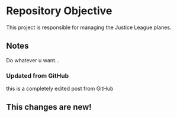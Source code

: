 # Repository Objective

This project is responsible for managing the Justice League planes.


## Notes
Do whatever u want...

### Updated from GitHub
this is a completely edited post from GitHub

## This changes are new!
